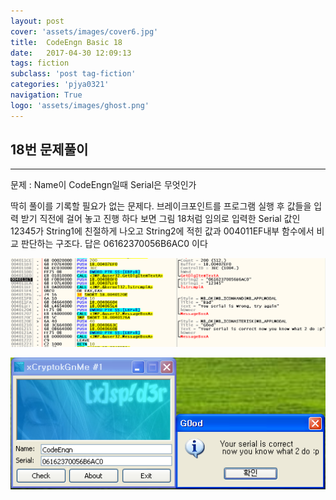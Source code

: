 ```yaml
---
layout: post
cover: 'assets/images/cover6.jpg'
title:  CodeEngn Basic 18
date:   2017-04-30 12:09:13
tags: fiction
subclass: 'post tag-fiction'
categories: 'pjya0321'
navigation: True
logo: 'assets/images/ghost.png'
---
```




## 18번 문제풀이
-----
문제 : Name이 CodeEngn일때 Serial은 무엇인가

딱히 풀이를 기록할 필요가 없는 문제다.
브레이크포인트를 프로그램 실행 후 값들을 입력 받기 직전에 걸어 놓고 진행 하다 보면 그림 18처럼 임의로 입력한 Serial 값인 12345가 String1에 친절하게 나오고 String2에 적힌 값과 004011EF내부 함수에서 비교 판단하는 구조다. 답은 06162370056B6AC0 이다

![18-1](assets/postimage/b18-1.png)

![18-2](assets/postimage/b18-2.png)
